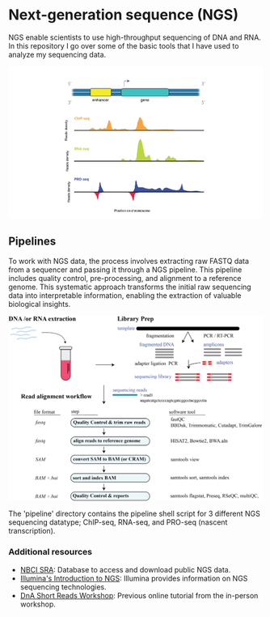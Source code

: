 # Next-generation sequence (NGS)
NGS enable scientists to use high-throughput sequencing of DNA and RNA. In this repository I go over some of the basic tools that I have used to analyze my sequencing data. 

![Next-generation sequencing illustration](NGS.png)

## Pipelines
To work with NGS data, the process involves extracting raw FASTQ data from a sequencer and passing it through a NGS pipeline. This pipeline includes quality control, pre-processing, and alignment to a reference genome. This systematic approach transforms the initial raw sequencing data into interpretable information, enabling the extraction of valuable biological insights.

![Next-generation sequencing alignment workflow](NGSworkflow.png)

The 'pipeline' directory contains the pipeline shell script for 3 different NGS sequencing datatype; ChIP-seq, RNA-seq, and PRO-seq (nascent transcription).

### Additional resources
* [NBCI SRA](https://www.ncbi.nlm.nih.gov/sra): Database to access and download public NGS data.
* [Illumina's Introduction to NGS](https://www.illumina.com/science/technology/next-generation-sequencing.html): Illumina provides information on NGS sequencing technologies.
* [DnA Short Reads Workshop](https://biodatasci.colorado.edu/shortread/): Previous online tutorial from the in-person workshop.

